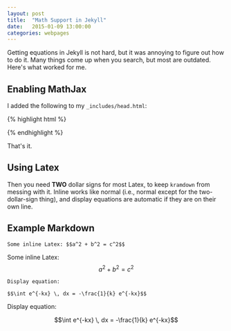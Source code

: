```yaml
---
layout: post
title:  "Math Support in Jekyll"
date:   2015-01-09 13:00:00
categories: webpages
---
```


Getting equations in Jekyll is not hard, but it was annoying to figure out how to do it. Many things come up when you search, but most are outdated. Here's what worked for me.

## Enabling MathJax

I added the following to my `_includes/head.html`:

{% highlight html %}

<script type="text/x-mathjax-config">
  MathJax.Hub.Config({
    jax: ["input/TeX", "output/HTML-CSS"],
    tex2jax: {
      inlineMath: [ ['$', '$'], ["\\(", "\\)"] ],
      displayMath: [ ['$$', '$$'], ["\\[", "\\]"] ],
      processEscapes: true,
      skipTags: ['script', 'noscript', 'style', 'textarea', 'pre', 'code']
    }
    //,
    //displayAlign: "left",
    //displayIndent: "2em"
  });
</script>
<script src="http://cdn.mathjax.org/mathjax/latest/MathJax.js?config=TeX-AMS_HTML" type="text/javascript"></script>

{% endhighlight %}

That's it.

## Using Latex

Then you need **TWO** dollar signs for most Latex, to keep `kramdown` from messing with it. Inline works like normal (i.e., normal except for the two-dollar-sign thing), and display equations are automatic if they are on their own line.

## Example Markdown

    Some inline Latex: $$a^2 + b^2 = c^2$$

Some inline Latex: $$a^2 + b^2 = c^2$$

    Display equation:

    $$\int e^{-kx} \, dx = -\frac{1}{k} e^{-kx}$$

Display equation:

$$\int e^{-kx} \, dx = -\frac{1}{k} e^{-kx}$$